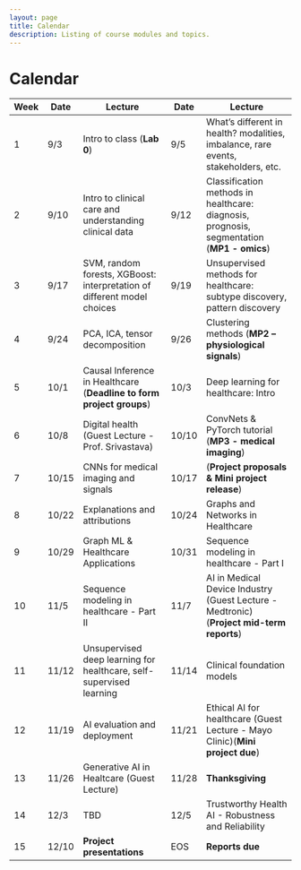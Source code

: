 ```yaml
---
layout: page
title: Calendar
description: Listing of course modules and topics.
---
```


# Calendar
<!-- **RR**{: .label .label-red }: Required reading  **AR**{: .label .label-blue }: Additional reading  -->

<!--  {% for module in site.modules %}  -->
<!--  {{ module }}  -->
<!-- {% endfor %}  -->

| Week | Date | Lecture | Date | Lecture |  
| -----|------|---------|------|-------- |  
| 1 | 9/3 | Intro to class (**Lab 0**) | 9/5 | What’s different in health? modalities, imbalance, rare events, stakeholders, etc. |  
| 2 | 9/10 | Intro to clinical care and understanding clinical data | 9/12 | Classification methods in healthcare: diagnosis, prognosis, segmentation (**MP1 - omics**)  |  
| 3 | 9/17 | SVM, random forests, XGBoost: interpretation of different model choices | 9/19 | Unsupervised methods for healthcare: subtype discovery, pattern discovery |  
| 4 | 9/24 | PCA, ICA, tensor decomposition | 9/26 | Clustering methods (**MP2 – physiological signals**) |  
| 5 | 10/1 | Causal Inference in Healthcare (**Deadline to form project groups**) | 10/3 | Deep learning for healthcare: Intro |  
| 6 | 10/8 | Digital health (Guest Lecture - Prof. Srivastava) | 10/10 | ConvNets & PyTorch tutorial (**MP3 - medical imaging**) |  
| 7 | 10/15 | CNNs for medical imaging and signals | 10/17 | (**Project proposals & Mini project release**) |  
| 8 | 10/22 | Explanations and attributions | 10/24| Graphs and Networks in Healthcare |  
| 9 | 10/29 | Graph ML & Healthcare Applications | 10/31 | Sequence modeling in healthcare - Part I |  
| 10 | 11/5 | Sequence modeling in healthcare - Part II  | 11/7 | AI in Medical Device Industry (Guest Lecture - Medtronic) (**Project mid-term reports**) |  
| 11 | 11/12 | Unsupervised deep learning for healthcare, self-supervised learning | 11/14 | Clinical foundation models |  
| 12 | 11/19 | AI evaluation and deployment | 11/21 | Ethical AI for healthcare (Guest Lecture - Mayo Clinic)(**Mini project due**) |  
| 13 | 11/26| Generative AI in Healtcare (Guest Lecture) | 11/28 | **Thanksgiving** |  
| 14 | 12/3 | TBD  | 12/5 | Trustworthy Health AI - Robustness and Reliability |  
| 15 | 12/10 | **Project presentations** |  EOS | **Reports due** |  
